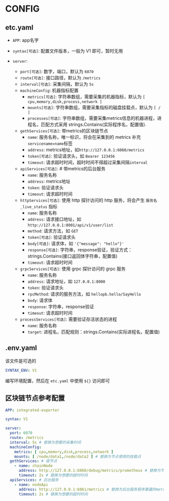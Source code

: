 # CONFIG

## etc.yaml

- `APP`: app名字
- `syntax[可选]`:  配置文件版本，一般为 V1 即可，暂时无用
- `server`:

  - `port[可选]`:  数字，端口，默认为 `6070`
  - `route[可选]`: 接口路径，默认为 `/metrics`
  - `interval[可选]`:  采集间隔，默认为 `5s`
  - `machineConfig`: 机器指标配置
    - `metrics[可选]`: 字符串数组，需要采集的机器指标，默认为 `[ cpu,memory,disk,process,network ]`
    - `mounts[可选]`: 字符串数组，需要采集指标的磁盘挂载点，默认为 `[ / ]`
    - `processes[可选]`: 字符串数组，需要采集metrics信息的机器进程，进程名，匹配方式采用 strings.Contains(实际程序名，配置值).
  - `gethServices[可选]`: 带metrics的区块链节点
    - `name`: 服务名称，唯一标识，将会在采集到的 metrics 补充`servicename=name`标签
    - `address`: metrics地址，如`http://127.0.0.1:6060/metrics`
    - `token[可选]`: 验证请求头，如 `Bearer 123456`
    - `timeout`: 请求超时时间，超时时间不得超过采集间隔`interval`
  - `apiServices[可选]`: # 带metrics的后台服务
       - `name`: 服务名称
       - `address`: metrics地址
       - `token`: 验证请求头
       - `timeout`: 请求超时时间
  - `httpServices[可选]`: 使用 http 探针访问的 http 服务，将会产生 `服务名_live_status` 指标
    - `name`: 服务名称
    - `address`:  请求接口地址，如 `http://127.0.0.1:8001/api/v1/user/list`
    - `method`: 请求方法，如 `GET`
    - `token[可选]`: 验证请求头
    - `body[可选]`: 请求体，如 `'{"message": "hello"}'`
    - `response[可选]`: 字符串，response验证，验证方式：strings.Contains(接口返回体字符串，配置值)
    - `timeout`: 请求超时时间
  - `grpcServices[可选]`: 使用 grpc 探针访问的 grpc 服务
       - `name`: 服务名称
       - `address`: 请求地址，如 `127.0.0.1:8000`
       - `token`: 验证请求头
       - `rpcMethod`:  请求的服务方法，如 `hellopb.hello/SayHello`
       - `body`: 请求体
       - `response`: 字符串，response验证
       - `timeout`: 请求超时时间
  -   `processServices[可选]`: 需要验证存活状态的进程
       - `name`: 服务名称
       - `target`: 进程名，匹配规则：strings.Contains(实际进程名，配置值)



## .env.yaml

该文件是可选的

```yaml
SYNTAX_ENV: V1
```

编写环境配置，然后在 `etc.yaml` 中使用 `${}` 访问即可



## 区块链节点参考配置

```yaml
APP: integrated-exporter

syntax: V1

server:
  port: 6070
  route: /metrics
  interval: 5s # 替换为想要的采集时间
  machineConfig:
    metrics: [ cpu,memory,disk,process,network ]
    mounts: [ /node/data1,/node/data2 ] # 替换为节点使用的挂载点
  gethServices: # 链节点
    - name: chainNode
      address: http://127.0.0.1:6060/debug/metrics/prometheus # 替换为节点暴露的metrics地址
      timeout: 2s # 替换为想要的超时时间
  apiServices: # 后台服务
    - name: nodeApi
      address: http://127.0.0.1:6061/metrics # 替换为后台服务程序暴露的metrics地址
      timeout: 2s # 替换为想要的超时时间
```

